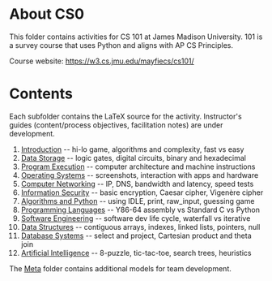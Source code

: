 # About CS0

This folder contains activities for CS 101 at James Madison University.
101 is a survey course that uses Python and aligns with AP CS Principles.

Course website: https://w3.cs.jmu.edu/mayfiecs/cs101/

# Contents

Each subfolder contains the LaTeX source for the activity.
Instructor's guides (content/process objectives, facilitation notes) are under development.

1. [Introduction](Act01) -- hi-lo game, algorithms and complexity, fast vs easy
2. [Data Storage](Act02) -- logic gates, digital circuits, binary and hexadecimal
3. [Program Execution](Act03) -- computer architecture and machine instructions
4. [Operating Systems](Act04) -- screenshots, interaction with apps and hardware
5. [Computer Networking](Act05) -- IP, DNS, bandwidth and latency, speed tests
6. [Information Security](Act06) -- basic encryption, Caesar cipher, Vigenère cipher
7. [Algorithms and Python](Act07) -- using IDLE, print, raw_input, guessing game
8. [Programming Languages](Act08) -- Y86-64 assembly vs Standard C vs Python
9. [Software Engineering](Act09) -- software dev life cycle, waterfall vs iterative
10. [Data Structures](Act10) -- contiguous arrays, indexes, linked lists, pointers, null
11. [Database Systems](Act11) -- select and project, Cartesian product and theta join
12. [Artificial Intelligence](Act12) -- 8-puzzle, tic-tac-toe, search trees, heuristics

The [Meta](Meta) folder contains additional models for team development.
